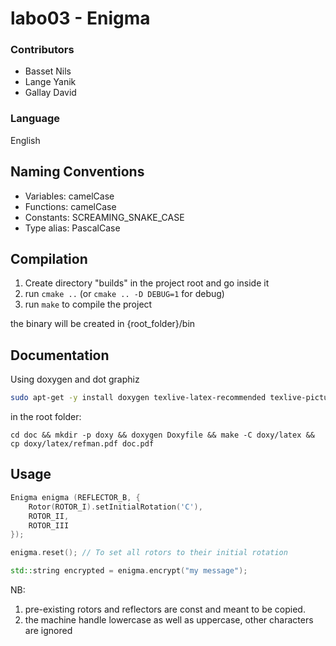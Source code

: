 # labo03 - Enigma

### Contributors
* Basset Nils
* Lange Yanik
* Gallay David

### Language
English

## Naming Conventions
* Variables: camelCase
* Functions: camelCase
* Constants: SCREAMING_SNAKE_CASE
* Type alias: PascalCase

## Compilation

1. Create directory "builds" in the project root and go inside it
2. run `cmake ..` (or `cmake .. -D DEBUG=1` for debug)
3. run `make` to compile the project

the binary will be created in {root_folder}/bin



## Documentation

Using doxygen and dot graphiz

```bash
sudo apt-get -y install doxygen texlive-latex-recommended texlive-pictures texlive-latex-extra
```

in the root folder:

```
cd doc && mkdir -p doxy && doxygen Doxyfile && make -C doxy/latex && cp doxy/latex/refman.pdf doc.pdf
```





## Usage

```c++
Enigma enigma (REFLECTOR_B, {
    Rotor(ROTOR_I).setInitialRotation('C'),
    ROTOR_II,
    ROTOR_III
});

enigma.reset(); // To set all rotors to their initial rotation

std::string encrypted = enigma.encrypt("my message");
```

NB:

1. pre-existing rotors and reflectors are const and meant to be copied.
2. the machine handle lowercase as well as uppercase, other characters are ignored